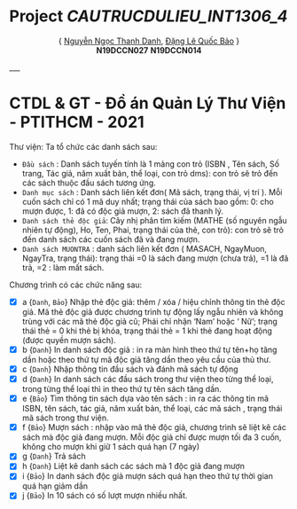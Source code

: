 # Project _CAUTRUCDULIEU_INT1306_4_

<p align="center">
{ <a href="https://github.com/shanenoi">Nguyễn Ngọc Thanh Danh</a>,
  <a href="https://github.com/danglequocbao001">Đặng Lê Quốc Bảo</a> }<br> <b>N19DCCN027</b> <b>N19DCCN014</b>
</p>
___

# CTDL & GT - Đồ án Quản Lý Thư Viện - PTITHCM - 2021
Thư viện: Ta tổ chức các danh sách sau:
- `Đầu sách` : Danh sách tuyến tính là 1 mảng con trỏ (ISBN , Tên sách, Số trang, Tác giả, năm xuất bản, thể loại, con trỏ dms): con trỏ sẽ trỏ đến các sách thuộc đầu sách tương ứng.
- `Danh mục sách` : Danh sách liên kết đơn( Mã sách,  trạng thái, vị trí   ). Mỗi cuốn sách chỉ có 1 mã duy nhất; trạng thái của sách bao gồm: 0: cho mượn được, 1: đã có độc giả mượn, 2: sách đã thanh lý.
- `Danh sách thẻ độc giả`: Cây nhị phân tìm kiếm (MATHE (số nguyên ngẫu nhiên tự động), Ho, Ten,  Phai, trạng thái của thẻ, con trỏ): con trỏ sẽ trỏ đến danh sách các cuốn sách đã và đang mượn.
- `Danh sách MUONTRA` : danh sách liên kết đơn ( MASACH,  NgayMuon, NgayTra, trạng thái): trạng thái =0 là sách đang mượn (chưa trả), =1 là đã trả, =2 : làm mất sách.

Chương trình có các chức năng sau:
- [x] a {`Danh`, `Bảo`} Nhập thẻ độc giả: thêm / xóa / hiệu chỉnh thông tin thẻ độc giả. Mã thẻ độc giả được chương trình tự động lấy ngẫu nhiên và không trùng với các mã thẻ độc giả cũ; Phái chỉ nhận ‘Nam’ hoặc ‘
Nữ’; trạng thái thẻ = 0 khi thẻ bị khóa, trạng thái thẻ = 1 khi thẻ  đang hoạt động (được quyền mượn sách).
- [x] b {`Danh`} In danh sách độc giả : in ra màn hình theo thứ tự tên+họ tăng dần hoặc theo thứ tự mã độc giả tăng dần theo yêu cầu của thủ thư.
- [x] c {`Danh`} Nhập thông tin đầu sách và đánh mã sách tự động
- [x] d {`Danh`} In danh sách các đầu sách trong thư viện theo từng thể loại, trong từng thể loại thì in theo thứ tự tên sách tăng dần.
- [x] e {`Bảo`} Tìm thông tin sách dựa vào tên sách : in ra các thông tin mã ISBN, tên sách, tác giả, năm xuất bản, thể loại, các mã sách , trạng thái mã sách trong thư viện.
- [x] f {`Bảo`} Mượn sách : nhập vào mã thẻ độc giả, chương trình sẽ liệt kê các sách mà độc giả đang mượn. Mỗi độc giả chỉ được mượn tối đa 3 cuốn, không cho mượn khi giữ 1 sách quá hạn (7 ngày)
- [x] g {`Danh`} Trả sách
- [x] h {`Danh`} Liệt kê danh sách các sách mà 1 độc giả đang mượn
- [x] i {`Bảo`} In danh sách độc giả mượn sách quá hạn theo thứ tự thời gian quá hạn giảm dần
- [x] j {`Bảo`} In 10 sách có số lượt mượn nhiều nhất.
